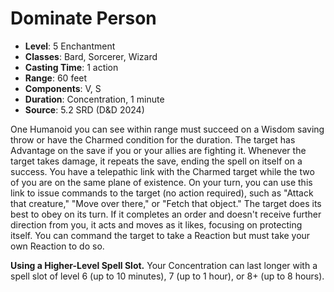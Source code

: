 # Dominate Person

- **Level**: 5 Enchantment
- **Classes**: Bard, Sorcerer, Wizard
- **Casting Time**: 1 action
- **Range**: 60 feet
- **Components**: V, S
- **Duration**: Concentration, 1 minute
- **Source**: 5.2 SRD (D&D 2024)

One Humanoid you can see within range must succeed on a Wisdom saving throw or have the Charmed condition for the duration. The target has Advantage on the save if you or your allies are fighting it. Whenever the target takes damage, it repeats the save, ending the spell on itself on a success. You have a telepathic link with the Charmed target while the two of you are on the same plane of existence. On your turn, you can use this link to issue commands to the target (no action required), such as "Attack that creature," "Move over there," or "Fetch that object." The target does its best to obey on its turn. If it completes an order and doesn't receive further direction from you, it acts and moves as it likes, focusing on protecting itself. You can command the target to take a Reaction but must take your own Reaction to do so.

**Using a Higher-Level Spell Slot.** Your Concentration can last longer with a spell slot of level 6 (up to 10 minutes), 7 (up to 1 hour), or 8+ (up to 8 hours).
